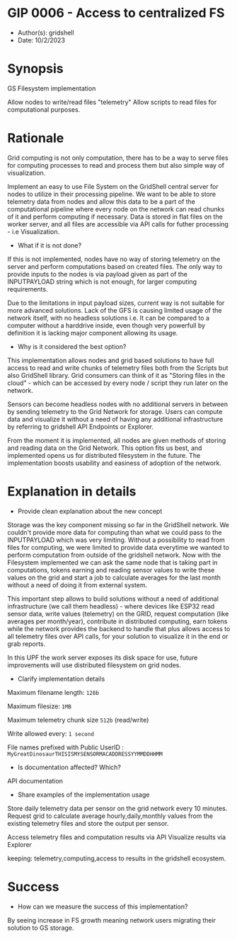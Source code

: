 # GIP 0006 - Access to centralized FS

- Author(s): gridshell
- Date: 10/2/2023

# Synopsis
GS Filesystem implementation

Allow nodes to write/read files "telemetry"
Allow scripts to read files for computational purposes.


# Rationale
Grid computing is not only computation, 
there has to be a way to serve files for computing processes 
to read and process them but also simple way of visualization.

Implement an easy to use File System on the GridShell central server 
for nodes to utilize in their processing pipeline.
We want to be able to store telemetry data from nodes and allow 
this data to be a part of the computational pipeline where 
every node on the network can read chunks of it and perform computing 
if necessary. Data is stored in flat files on the worker server, 
and all files are accessible via API calls for futher processing - i.e Visualization.
  
- What if it is not done?

If this is not implemented, nodes have no way of storing telemetry on the server and perform computations based on created files.
The only way to provide inputs to the nodes is via payload given as part of the INPUTPAYLOAD string which is not enough, for larger computing requirements.

Due to the limitations in input payload sizes, current way is not suitable for more advanced solutions.
Lack of the GFS is causing limited usage of the network itself, with no headless solutions i.e.
It can be compared to a computer without a harddrive inside, even though very powerfull by definition 
it is lacking major component allowing its usage.

- Why is it considered the best option?

This implementation allows nodes and grid based solutions to have full access to read and write chunks of telemetry files both from the Scripts but also GridShell library.
Grid consumers can think of it as "Storing files in the cloud" - which can be accessed by every node / script they run later on the network.

Sensors can become headless nodes with no additional servers in between by sending telemetry to the Grid Network for storage. 
Users can compute data and visualize it without a need of having any additional infrastructure by referring to gridshell API Endpoints or Explorer.

From the moment it is implemented, all nodes are given methods of storing and reading data on the Grid Network.
This option fits us best, and implemented opens us for distributed filesystem in the future.
The implementation boosts usability and easiness of adoption of the network.

# Explanation in details
- Provide clean explanation about the new concept

Storage was the key component missing so far in the GridShell network.
We couldn't provide more data for computing than what we could pass to the INPUTPAYLOAD which was very limiting.
Without a possibility to read from files for computing, we were limited to provide data everytime we wanted to perform computation from outside of the gridshell network. 
Now with the Filesystem implemented we can ask the same node that is taking part in computations, tokens earning and reading sensor 
values to write these values on the grid and start a job to calculate averages for the last month without a need of doing it from external system.

This important step allows to build solutions without a need of additional infrastructure (we call them headless) - 
where devices like ESP32 read sensor data, write values (telemetry) on the GRID, request computation (like averages per month/year), contribute in distributed computing, 
earn tokens while the network provides the backend to handle that plus allows access to all telemetry files over API calls, for your solution to visualize it in the end or grab reports.

In this UPF the work server exposes its disk space for use,
future improvements will use distributed filesystem on grid nodes.

- Clarify implementation details

Maximum filename length: `128b`

Maximum filesize: `1MB`

Maximum telemetry chunk size `512b` (read/write)

Write allowed every: `1 second`

  
File names prefixed with Public UserID : `MyGreatDinosaurTHISISMYSENSORMACADDRESSYYMMDDHHMM`
 
- Is documentation affected? Which? 

API documentation

- Share examples of the implementation usage

Store daily telemetry data per sensor on the grid network every 10 minutes.
Request grid to calculate average hourly,daily,monthly values from the existing telemetry files and
store the output per sensor.

Access telemetry files and computation results via API
Visualize results via Explorer

keeping: telemetry,computing,access to results in the gridshell ecosystem.



# Success
- How can we measure the success of this implementation?

By seeing increase in FS growth meaning network users migrating their solution to GS storage.

